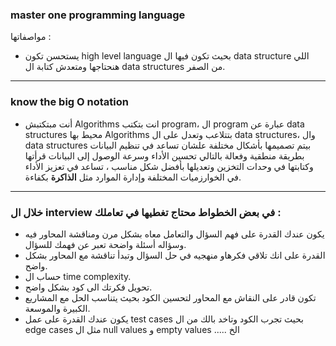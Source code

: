 ###  master one programming language
مواصفاتها : 
- يستحسن تكون high level language 
بحيث تكون فيها ال data structure اللي هنحتاجها ومتعدش كتابة ال data structures من الصفر.
--- 
### know the big O notation 

- أنت مبتكتبش Algorithms انت بتكتب program،
ال program عبارة عن data structures محيط بها Algorithms بتتلاعب وتعدل على ال data structures،
وال data structures بيتم تصميمها بأشكال مختلفة علشان تساعد في تنظيم البيانات بطريقة منطقية وفعالة بالتالي تحسين الأداء وسرعة الوصول إلى البيانات قرأتها وكتابتها في وحدات التخزين وتعديلها بأفضل شكل مناسب ، تساعد في تعزيز الأداء في الخوارزميات المختلفة وإدارة الموارد مثل **الذاكرة** بكفاءة.

---
### خلال ال interview في بعض الخطواط محتاج تغطيها في تعاملك :

- يكون عندك القدرة على فهم السؤال والتعامل معاه بشكل مرن ومناقشة المحاور فيه وسؤاله أسئلة واضحة تعبر عن فهمك للسؤال.
- القدرة على انك تلاقي فكرهاو منهجيه في حل السؤال وتبدأ تناقشة مع المحاور بشكل واضح.
- حساب ال time complexity.
- تحويل فكرتك الى كود بشكل واضح.
- تكون قادر على النقاش مع المحاور لتحسين الكود بحيث يتناسب الحل مع المشاريع الكبيرة والموسعة.
- يكون عندك القدرة على عمل test cases بحيث تجرب الكود وتاخد بالك من ال edge cases مثل ال null values و empty values ..... الخ 